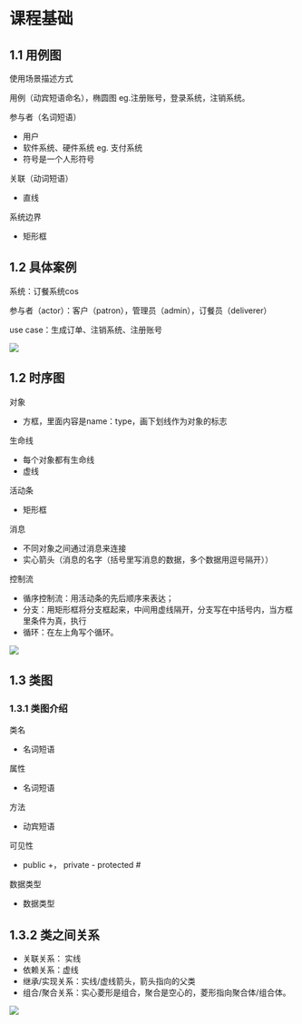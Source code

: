 # 课程基础

## 1.1 用例图

使用场景描述方式

用例（动宾短语命名），椭圆图 eg.注册账号，登录系统，注销系统。

参与者（名词短语）

* 用户
* 软件系统、硬件系统 eg. 支付系统
* 符号是一个人形符号

关联（动词短语）

* 直线

系统边界

* 矩形框

## 1.2 具体案例

系统：订餐系统cos

参与者（actor）：客户（patron），管理员（admin），订餐员（deliverer）

use case：生成订单、注销系统、注册账号

![](https://ws3.sinaimg.cn/large/006tKfTcgy1frj02dby77j30dl087dg1.jpg)



## 1.2 时序图

对象

* 方框，里面内容是name：type，画下划线作为对象的标志

生命线

* 每个对象都有生命线
* 虚线

活动条

* 矩形框

消息

* 不同对象之间通过消息来连接
* 实心箭头（消息的名字（括号里写消息的数据，多个数据用逗号隔开））

控制流

* 循序控制流：用活动条的先后顺序来表达；
* 分支：用矩形框将分支框起来，中间用虚线隔开，分支写在中括号内，当方框里条件为真，执行
* 循环：在左上角写个循环。

![](https://ws4.sinaimg.cn/large/006tKfTcgy1frj0455051j30cx0fl74j.jpg)

## 1.3 类图

### 1.3.1 类图介绍

类名

* 名词短语

属性

* 名词短语

方法

* 动宾短语

可见性

* public +， private - protected #

数据类型

* 数据类型

## 1.3.2 类之间关系

* 关联关系： 实线
* 依赖关系：虚线
* 继承/实现关系：实线/虚线箭头，箭头指向的父类
* 组合/聚合关系：实心菱形是组合，聚合是空心的，菱形指向聚合体/组合体。

![](https://ws2.sinaimg.cn/large/006tKfTcgy1frj058j4l3j306w046q2r.jpg)



